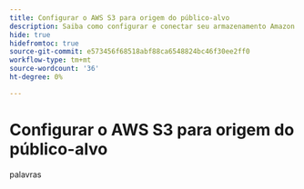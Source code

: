 ```yaml
---
title: Configurar o AWS S3 para origem do público-alvo
description: Saiba como configurar e conectar seu armazenamento Amazon S3 como uma fonte de dados de autoatendimento para assimilar dados de público-alvo no Real-Time CDP Collaboration.
hide: true
hidefromtoc: true
source-git-commit: e573456f68518abf88ca6548824bc46f30ee2ff0
workflow-type: tm+mt
source-wordcount: '36'
ht-degree: 0%

---
```


# Configurar o AWS S3 para origem do público-alvo

palavras
